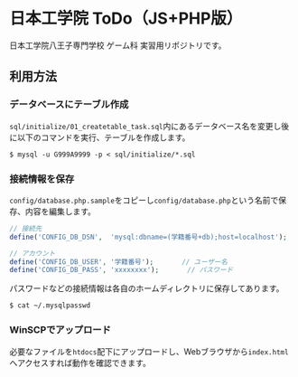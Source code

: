 # 日本工学院 ToDo（JS+PHP版）
日本工学院八王子専門学校 ゲーム科 実習用リポジトリです。

## 利用方法
### データベースにテーブル作成
`sql/initialize/01_createtable_task.sql`内にあるデータベース名を変更し後に以下のコマンドを実行、テーブルを作成します。
```shellsession
$ mysql -u G999A9999 -p < sql/initialize/*.sql
```

### 接続情報を保存
`config/database.php.sample`をコピーし`config/database.php`という名前で保存、内容を編集します。

```php
// 接続先
define('CONFIG_DB_DSN',  'mysql:dbname=(学籍番号+db);host=localhost');

// アカウント
define('CONFIG_DB_USER', '学籍番号');		// ユーザー名
define('CONFIG_DB_PASS', 'xxxxxxxx');		// パスワード
```
パスワードなどの接続情報は各自のホームディレクトリに保存してあります。

```shellsession
$ cat ~/.mysqlpasswd
```


### WinSCPでアップロード
必要なファイルを`htdocs`配下にアップロードし、Webブラウザから`index.html`へアクセスすれば動作を確認できます。


